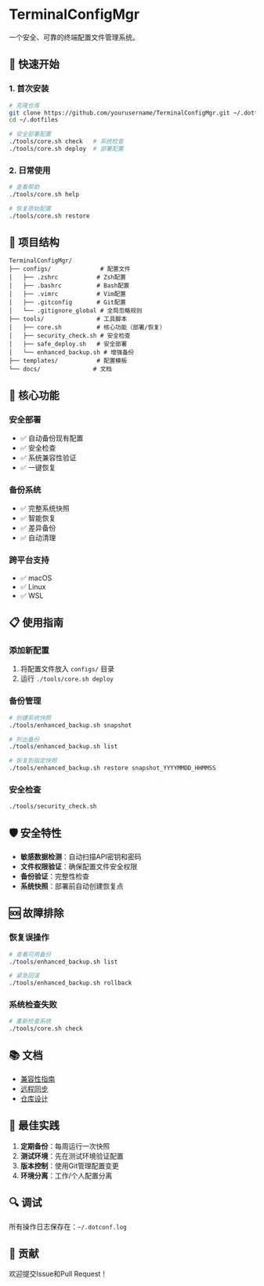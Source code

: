# TerminalConfigMgr

一个安全、可靠的终端配置文件管理系统。

## 🚀 快速开始

### 1. 首次安装
```bash
# 克隆仓库
git clone https://github.com/yourusername/TerminalConfigMgr.git ~/.dotfiles
cd ~/.dotfiles

# 安全部署配置
./tools/core.sh check   # 系统检查
./tools/core.sh deploy  # 部署配置
```

### 2. 日常使用
```bash
# 查看帮助
./tools/core.sh help

# 恢复原始配置
./tools/core.sh restore
```

## 📁 项目结构

```
TerminalConfigMgr/
├── configs/              # 配置文件
│   ├── .zshrc           # Zsh配置
│   ├── .bashrc          # Bash配置
│   ├── .vimrc           # Vim配置
│   ├── .gitconfig       # Git配置
│   └── .gitignore_global # 全局忽略规则
├── tools/               # 工具脚本
│   ├── core.sh          # 核心功能（部署/恢复）
│   ├── security_check.sh # 安全检查
│   ├── safe_deploy.sh   # 安全部署
│   └── enhanced_backup.sh # 增强备份
├── templates/           # 配置模板
└── docs/               # 文档
```

## 🔧 核心功能

### 安全部署
- ✅ 自动备份现有配置
- ✅ 安全检查
- ✅ 系统兼容性验证
- ✅ 一键恢复

### 备份系统
- ✅ 完整系统快照
- ✅ 智能恢复
- ✅ 差异备份
- ✅ 自动清理

### 跨平台支持
- ✅ macOS
- ✅ Linux
- ✅ WSL

## 📋 使用指南

### 添加新配置
1. 将配置文件放入 `configs/` 目录
2. 运行 `./tools/core.sh deploy`

### 备份管理
```bash
# 创建系统快照
./tools/enhanced_backup.sh snapshot

# 列出备份
./tools/enhanced_backup.sh list

# 恢复到指定快照
./tools/enhanced_backup.sh restore snapshot_YYYYMMDD_HHMMSS
```

### 安全检查
```bash
./tools/security_check.sh
```

## 🛡️ 安全特性

- **敏感数据检测**：自动扫描API密钥和密码
- **文件权限验证**：确保配置文件安全权限
- **备份验证**：完整性检查
- **系统快照**：部署前自动创建恢复点

## 🆘 故障排除

### 恢复误操作
```bash
# 查看可用备份
./tools/enhanced_backup.sh list

# 紧急回滚
./tools/enhanced_backup.sh rollback
```

### 系统检查失败
```bash
# 重新检查系统
./tools/core.sh check
```

## 📚 文档

- [兼容性指南](docs/COMPATIBILITY.md)
- [远程同步](docs/REMOTE_SYNC.md)
- [仓库设计](docs/REPOSITORY_DESIGN.md)

## 🎯 最佳实践

1. **定期备份**：每周运行一次快照
2. **测试环境**：先在测试环境验证配置
3. **版本控制**：使用Git管理配置变更
4. **环境分离**：工作/个人配置分离

## 🔍 调试

所有操作日志保存在：`~/.dotconf.log`

## 🤝 贡献

欢迎提交Issue和Pull Request！
